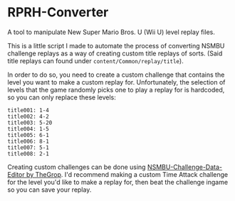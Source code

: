# RPRH-Converter
A tool to manipulate New Super Mario Bros. U (Wii U) level replay files.

This is a little script I made to automate the process of converting NSMBU challenge replays as a way of creating custom title replays of sorts.
(Said title replays can found under `content/Common/replay/title`).

In order to do so, you need to create a custom challenge that contains the level you want to make a custom replay for. Unfortunately, the selection of levels that the game randomly picks one to play a replay for is hardcoded, so you can only replace these levels:

```title000: 1-1
title001: 1-4
title002: 4-2
title003: 5-20
title004: 1-5
title005: 6-1
title006: 8-1
title007: 5-1
title008: 2-1
```
Creating custom challenges can be done using [NSMBU-Challenge-Data-Editor by TheGrop](https://github.com/TheGrop/NSMBU-Challenge-Data-Editor). I'd recommend making a custom Time Attack challenge for the level you'd like to make a replay for, then beat the challenge ingame so you can save your replay.
